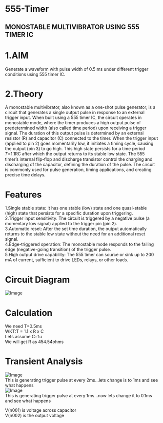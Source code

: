 # 555-Timer
## MONOSTABLE MULTIVIBRATOR USING 555 TIMER IC
# 1.AIM
Generate a waveform with pulse width of 0.5 ms under different trigger conditions using 555 timer IC.
# 2.Theory  
A monostable multivibrator, also known as a one-shot pulse generator, is a circuit that generates a single output pulse in response to an external trigger input. When built using a 555 timer IC, the circuit operates in monostable mode, where the timer produces a high output pulse of predetermined width (also called time period) upon receiving a trigger signal. The duration of this output pulse is determined by an external resistor (R) and capacitor (C) connected to the timer. When the trigger input (applied to pin 2) goes momentarily low, it initiates a timing cycle, causing the output (pin 3) to go high. This high state persists for a time period 𝑇=1.1RC after which the output returns to its stable low state. The 555 timer’s internal flip-flop and discharge transistor control the charging and discharging of the capacitor, defining the duration of the pulse. The circuit is commonly used for pulse generation, timing applications, and creating precise time delays.  
# Features  
1.Single stable state: It has one stable (low) state and one quasi-stable (high) state that persists for a specific duration upon triggering.  
2.Trigger input sensitivity: The circuit is triggered by a negative pulse (a momentary low signal) applied to the trigger pin (pin 2).  
3.Automatic reset: After the set time duration, the output automatically returns to the stable low state without the need for an additional reset signal.  
4.Edge-triggered operation: The monostable mode responds to the falling edge (negative-going transition) of the trigger pulse.  
5.High output drive capability: The 555 timer can source or sink up to 200 mA of current, sufficient to drive LEDs, relays, or other loads. 

# Circuit Diagram  
![Image](https://github.com/user-attachments/assets/0750370d-0d58-4146-8e35-5b9c5a835ab7)  

# Calculation  
We need T=0.5ms  
WKT:T = 1.1 x R x C  
Lets assume C=1u  
We will get R as 454.54ohms  

# Transient Analysis  

![Image](https://github.com/user-attachments/assets/58a5f433-07d0-4a9d-b0c1-c1154687c58c)  
This is generating trigger pulse at every 2ms...lets change is to 1ms and see what happens  
![Image](https://github.com/user-attachments/assets/7eb4bfd2-c616-4075-b89d-a02ef5a50ff7)  
This is generating trigger pulse at every 1ms...now lets change it to 0.1ms and see what happens  





V(n001) is voltage across capacitor  
V(n002) is the output voltage  






